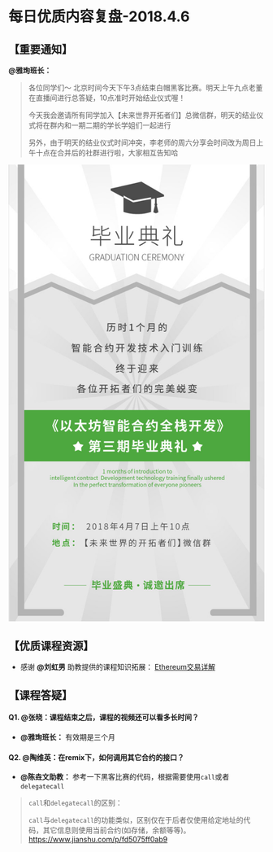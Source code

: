 # 每日优质内容复盘-2018.4.6

## 【重要通知】

**@雅珣班长：**

> 各位同学们～
> 北京时间今天下午3点结束白帽黑客比赛。明天上午九点老董在直播间进行总答疑，10点准时开始结业仪式喔！
> 
> 今天我会邀请所有同学加入【未来世界开拓者们】总微信群，明天的结业仪式将在群内和一期二期的学长学姐们一起进行
> 
> 另外，由于明天的结业仪式时间冲突，李老师的周六分享会时间改为周日上午十点在合并后的社群进行啦，大家相互告知哈

![](images/2018.4.6_commencement.jpg)

## 【优质课程资源】

- 感谢 **@刘虹男** 助教提供的课程知识拓展： [Ethereum交易详解](https://github.com/Guigulive/Wiki/wiki/Ethereum%E4%BA%A4%E6%98%93%E8%AF%A6%E8%A7%A3)

## 【课程答疑】

#### Q1. @张晓：课程结束之后，课程的视频还可以看多长时间？

- **@雅珣班长：** 有效期是三个月

#### Q2. @陶维英：在remix下，如何调用其它合约的接口？

- **@陈垚文助教：** 参考一下黑客比赛的代码，根据需要使用`call`或者 `delegatecall`

> `call`和`delegatecall`的区别：
>  
> `call`与`delegatecall`的功能类似，区别仅在于后者仅使用给定地址的代码，其它信息则使用当前合约(如存储，余额等等)。  
https://www.jianshu.com/p/fd5075ff0ab9
